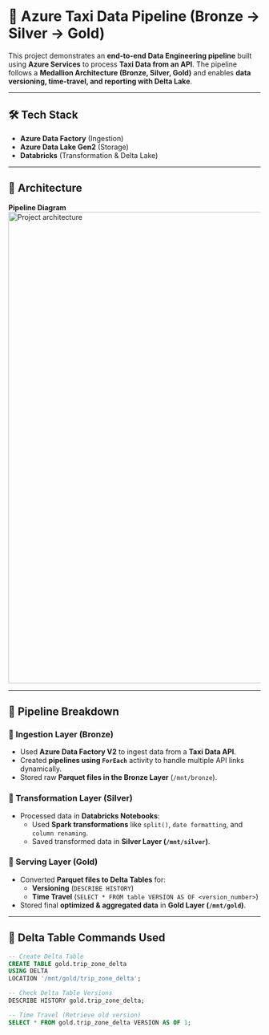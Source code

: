 # 🚖 Azure Taxi Data Pipeline (Bronze → Silver → Gold)

This project demonstrates an **end-to-end Data Engineering pipeline** built using **Azure Services** to process **Taxi Data from an API**. The pipeline follows a **Medallion Architecture (Bronze, Silver, Gold)** and enables **data versioning, time-travel, and reporting with Delta Lake**.

---

## **🛠️ Tech Stack**
- **Azure Data Factory** (Ingestion)
- **Azure Data Lake Gen2** (Storage)
- **Databricks** (Transformation & Delta Lake)


---

## **📌 Architecture**
**Pipeline Diagram** <img width="940" alt="Project architecture" src="https://github.com/user-attachments/assets/4f158a9d-412c-4299-ad1d-9259021c4c64" />  

---

## **📂 Pipeline Breakdown**
### **🔹 Ingestion Layer (Bronze)**
- Used **Azure Data Factory V2** to ingest data from a **Taxi Data API**.
- Created **pipelines using `ForEach`** activity to handle multiple API links dynamically.
- Stored raw **Parquet files in the Bronze Layer** (`/mnt/bronze`).

### **🔸 Transformation Layer (Silver)**
- Processed data in **Databricks Notebooks**:
  - Used **Spark transformations** like `split()`, `date formatting`, and `column renaming`.
  - Saved transformed data in **Silver Layer (`/mnt/silver`)**.

### **🏅 Serving Layer (Gold)**
- Converted **Parquet files to Delta Tables** for:
  - **Versioning** (`DESCRIBE HISTORY`)
  - **Time Travel** (`SELECT * FROM table VERSION AS OF <version_number>`)
- Stored final **optimized & aggregated data** in **Gold Layer (`/mnt/gold`)**.

---

## **💾 Delta Table Commands Used**
```sql
-- Create Delta Table
CREATE TABLE gold.trip_zone_delta
USING DELTA
LOCATION '/mnt/gold/trip_zone_delta';

-- Check Delta Table Versions
DESCRIBE HISTORY gold.trip_zone_delta;

-- Time Travel (Retrieve old version)
SELECT * FROM gold.trip_zone_delta VERSION AS OF 1;
